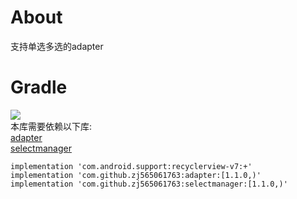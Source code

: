 # About
支持单选多选的adapter

# Gradle
[![](https://jitpack.io/v/zj565061763/adapter-selectable.svg)](https://jitpack.io/#zj565061763/adapter-selectable)
<br>
本库需要依赖以下库:
<br>
[adapter](https://github.com/zj565061763/adapter)
<br>
[selectmanager](https://github.com/zj565061763/selectmanager)
```
implementation 'com.android.support:recyclerview-v7:+'
implementation 'com.github.zj565061763:adapter:[1.1.0,)'
implementation 'com.github.zj565061763:selectmanager:[1.1.0,)'
```
